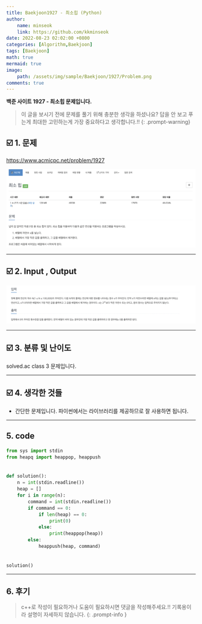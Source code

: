 ```yaml
---
title: Baekjoon1927 - 최소힙 (Python)
author: 
    name: minseok
    link: https://github.com/kkminseok
date: 2022-08-23 02:02:00 +0800
categories: [Algorithm,Baekjoon]
tags: [Baekjoon]
math: true
mermaid: true
image: 
    path: /assets/img/sample/Baekjoon/1927/Problem.png
comments: true
---
```


**백준 사이트 1927 - 최소힙 문제입니다.**

> 이 글을 보시기 전에 문제를 풀기 위해 충분한 생각을 하셨나요? 답을 안 보고 푸는게 최대한 고민하는게 가장 중요하다고 생각합니다.!!
{: .prompt-warning}

## ☑️ 1. 문제
<https://www.acmicpc.net/problem/1927>


![](/assets/img/sample/Baekjoon/1927/Problem.png)

-----  

## ☑️ 2. Input , Output
![](/assets/img/sample/Baekjoon/1927/input.png)


-----  

## ☑️ 3. 분류 및 난이도

solved.ac class 3 문제입니다.

-----  

## ☑️ 4. 생각한 것들

- 간단한 문제입니다. 파이썬에서는 라이브러리를 제공하므로 잘 사용하면 됩니다.


-----  

## 5. code

```python
from sys import stdin
from heapq import heappop, heappush


def solution():
    n = int(stdin.readline())
    heap = []
    for i in range(n):
        command = int(stdin.readline())
        if command == 0:
            if len(heap) == 0:
                print(0)
            else:
                print(heappop(heap))
        else:
            heappush(heap, command)


solution()

```

-----

## 6. 후기


> c++로 작성이 필요하거나 도움이 필요하시면 댓글을 작성해주세요.!! 기록용이라 설명이 자세하지 않습니다.
{: .prompt-info }